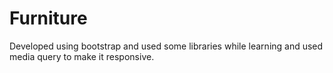 # Furniture
Developed using bootstrap and used some libraries while learning and used media query to make it responsive.
